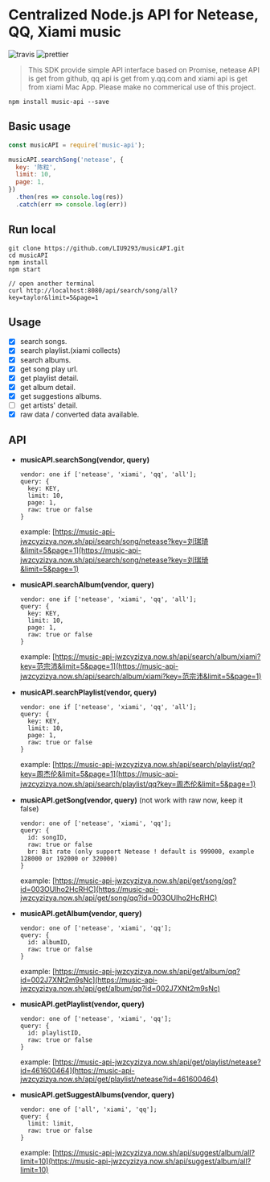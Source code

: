 # Centralized Node.js API for Netease, QQ, Xiami music

![travis](https://travis-ci.org/LIU9293/musicAPI.svg?branch=master)
![prettier](https://img.shields.io/badge/code_style-prettier-ff69b4.svg)

> This SDK provide simple API interface based on Promise, netease API is get
from github, qq api is get from y.qq.com and xiami api is get from xiami Mac App.
 Please make no commerical use of this project.

```
npm install music-api --save
```
## Basic usage
```javascript
const musicAPI = require('music-api');

musicAPI.searchSong('netease', {
  key: '陈粒',
  limit: 10,
  page: 1,
})
  .then(res => console.log(res))
  .catch(err => console.log(err))

```

## Run local
```shell
git clone https://github.com/LIU9293/musicAPI.git
cd musicAPI
npm install
npm start

// open another terminal
curl http://localhost:8080/api/search/song/all?key=taylor&limit=5&page=1

```

## Usage
 - [x] search songs.
 - [x] search playlist.(xiami collects)
 - [x] search albums.
 - [x] get song play url.
 - [x] get playlist detail.
 - [x] get album detail.
 - [x] get suggestions albums.
 - [ ] get artists' detail.
 - [x] raw data / converted data available.

## API

 - **musicAPI.searchSong(vendor, query)**

   ```
   vendor: one if ['netease', 'xiami', 'qq', 'all'];
   query: {
     key: KEY,
     limit: 10,
     page: 1,
     raw: true or false
   }
   ```
   example: [https://music-api-jwzcyzizya.now.sh/api/search/song/netease?key=刘瑞琦&limit=5&page=1](https://music-api-jwzcyzizya.now.sh/api/search/song/netease?key=刘瑞琦&limit=5&page=1)

 - **musicAPI.searchAlbum(vendor, query)**

   ```
   vendor: one if ['netease', 'xiami', 'qq', 'all'];
   query: {
     key: KEY,
     limit: 10,
     page: 1,
     raw: true or false
   }
   ```
   example: [https://music-api-jwzcyzizya.now.sh/api/search/album/xiami?key=范宗沛&limit=5&page=1](https://music-api-jwzcyzizya.now.sh/api/search/album/xiami?key=范宗沛&limit=5&page=1)

 - **musicAPI.searchPlaylist(vendor, query)**

   ```
   vendor: one if ['netease', 'xiami', 'qq', 'all'];
   query: {
     key: KEY,
     limit: 10,
     page: 1,
     raw: true or false
   }
   ```
   example: [https://music-api-jwzcyzizya.now.sh/api/search/playlist/qq?key=周杰伦&limit=5&page=1](https://music-api-jwzcyzizya.now.sh/api/search/playlist/qq?key=周杰伦&limit=5&page=1)

 - **musicAPI.getSong(vendor, query)** (not work with raw now, keep it false)

   ```
   vendor: one of ['netease', 'xiami', 'qq'];
   query: {
     id: songID,
     raw: true or false
     br: Bit rate (only support Netease ! default is 999000, example 128000 or 192000 or 320000)
   }
   ```
   example: [https://music-api-jwzcyzizya.now.sh/api/get/song/qq?id=003OUlho2HcRHC](https://music-api-jwzcyzizya.now.sh/api/get/song/qq?id=003OUlho2HcRHC)

 - **musicAPI.getAlbum(vendor, query)**

   ```
   vendor: one of ['netease', 'xiami', 'qq'];
   query: {
     id: albumID,
     raw: true or false
   }
   ```
   example: [https://music-api-jwzcyzizya.now.sh/api/get/album/qq?id=002J7XNt2m9sNc](https://music-api-jwzcyzizya.now.sh/api/get/album/qq?id=002J7XNt2m9sNc)

 - **musicAPI.getPlaylist(vendor, query)**

   ```
   vendor: one of ['netease', 'xiami', 'qq'];
   query: {
     id: playlistID,
     raw: true or false
   }
   ```
   example: [https://music-api-jwzcyzizya.now.sh/api/get/playlist/netease?id=461600464](https://music-api-jwzcyzizya.now.sh/api/get/playlist/netease?id=461600464)

 - **musicAPI.getSuggestAlbums(vendor, query)**

   ```
   vendor: one of ['all', 'xiami', 'qq'];
   query: {
     limit: limit,
     raw: true or false
   }
   ```
   example: [https://music-api-jwzcyzizya.now.sh/api/suggest/album/all?limit=10](https://music-api-jwzcyzizya.now.sh/api/suggest/album/all?limit=10)
